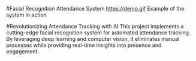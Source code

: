 #Facial Recognition Attendance System
https://demo.gif Example of the system in action

#Revolutionizing Attendance Tracking with AI
This project implements a cutting-edge facial recognition system for automated attendance tracking. By leveraging deep learning and computer vision, it eliminates manual processes while providing real-time insights into presence and engagement.